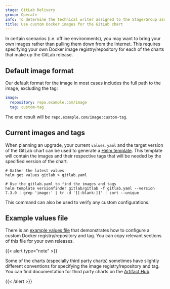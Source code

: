 ```yaml
---
stage: GitLab Delivery
group: Operate
info: To determine the technical writer assigned to the Stage/Group associated with this page, see https://handbook.gitlab.com/handbook/product/ux/technical-writing/#assignments
title: Use custom Docker images for the GitLab chart
---
```


In certain scenarios (i.e. offline environments), you may want to bring your own images rather than pulling them down from the Internet. This requires specifying your own Docker image registry/repository for each of the charts that make up the GitLab release.

## Default image format

Our default format for the image in most cases includes the full path to the image, excluding the tag:

```yaml
image:
  repository: repo.example.com/image
  tag: custom-tag
```

The end result will be `repo.example.com/image:custom-tag`.

## Current images and tags

When planning an upgrade, your current `values.yaml` and the target version of the
GitLab chart can be used to generate a [Helm template](https://helm.sh/docs/helm/helm_template/).
This template will contain the images and their respective tags that will be
needed by the specified version of the chart.

```shell
# Gather the latest values
helm get values gitlab > gitlab.yaml

# Use the gitlab.yaml to find the images and tags
helm template versionfinder gitlab/gitlab -f gitlab.yaml --version 7.3.0 | grep 'image:' | tr -d '[[:blank:]]' | sort --unique
```

This command can also be used to verify any custom configurations.

## Example values file

There is an [example values file](https://gitlab.com/gitlab-org/charts/gitlab/tree/master/examples/custom-images/values.yaml) that demonstrates how to configure a custom Docker registry/repository and tag. You can copy relevant sections of this file for your own releases.

{{< alert type="note" >}}

Some of the charts (especially third party charts) sometimes have slightly different conventions for specifying the image registry/repository and tag. You can find documentation for third party charts on the [Artifact Hub](https://artifacthub.io/).

{{< /alert >}}
